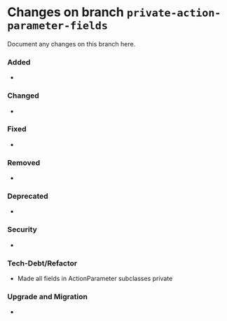 # Changes on branch `private-action-parameter-fields`
Document any changes on this branch here.
### Added
- 

### Changed
- 

### Fixed
- 

### Removed
- 

### Deprecated
- 

### Security
- 

### Tech-Debt/Refactor
- Made all fields in ActionParameter subclasses private

### Upgrade and Migration
- 
